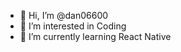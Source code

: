 - 👋 Hi, I’m @dan06600
- 👀 I’m interested in Coding
- 🌱 I’m currently learning React Native

<!---
dan06600/dan06600 is a ✨ special ✨ repository because its `README.md` (this file) appears on your GitHub profile.
You can click the Preview link to take a look at your changes.
--->
